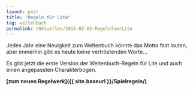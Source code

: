 ```yaml
---
layout: post
title: "Regeln für Lite"
tag: weltenbuch
permalink: /Aktuelles/2015-02-02-RegelnfuerLite
---
```


Jedes Jahr eine Neuigkeit zum Weltenbuch könnte das Motto fast lauten, aber immerhin gibt es heute keine vertröstenden Worte&hellip;

Es gibt jetzt die erste Version der Weltenbuch-Regeln für Lite und auch einen angepassten Charakterbogen.

**[zum neuen Regelwerk]({{ site.baseurl }}/Spielregeln/)**


